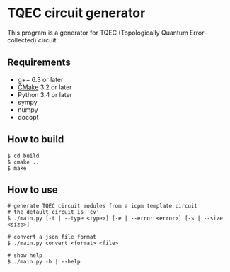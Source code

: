 TQEC circuit generator
==============
This program is a generator for TQEC (Topologically Quantum Error-collected) circuit.

Requirements
---------------
* g++ 6.3 or later
* [CMake][cmake] 3.2 or later
* Python 3.4 or later
* sympy
* numpy
* docopt

How to build
---------------
```
$ cd build
$ cmake ..
$ make
```

How to use
---------------
```
# generate TQEC circuit modules from a icpm template circuit
# the default circuit is 'cv'
$ ./main.py [-t | --type <type>] [-e | --error <error>] [-s | --size <size>]

# convert a json file format
$ ./main.py convert <format> <file>

# show help
$ ./main.py -h | --help
```

[cmake]: https://cmake.org/
